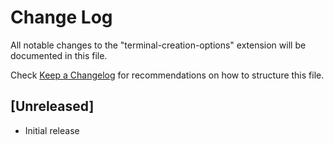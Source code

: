 # Change Log

All notable changes to the "terminal-creation-options" extension will be documented in this file.

Check [Keep a Changelog](http://keepachangelog.com/) for recommendations on how to structure this file.

## [Unreleased]

- Initial release